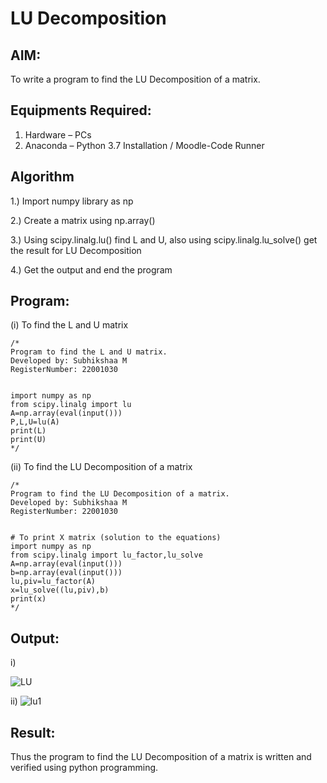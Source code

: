 # LU Decomposition 

## AIM:
To write a program to find the LU Decomposition of a matrix.

## Equipments Required:
1. Hardware – PCs
2. Anaconda – Python 3.7 Installation / Moodle-Code Runner

## Algorithm
1.) Import numpy library as np

2.) Create a matrix using np.array()

3.) Using scipy.linalg.lu() find L and U, also using scipy.linalg.lu_solve() get the result for LU
Decomposition

4.) Get the output and end the program

## Program:
(i) To find the L and U matrix
```
/*
Program to find the L and U matrix.
Developed by: Subhikshaa M
RegisterNumber: 22001030


import numpy as np
from scipy.linalg import lu
A=np.array(eval(input()))
P,L,U=lu(A)
print(L)
print(U)
*/
```

(ii) To find the LU Decomposition of a matrix
```
/*
Program to find the LU Decomposition of a matrix.
Developed by: Subhikshaa M
RegisterNumber: 22001030


# To print X matrix (solution to the equations)
import numpy as np
from scipy.linalg import lu_factor,lu_solve
A=np.array(eval(input()))
b=np.array(eval(input()))
lu,piv=lu_factor(A)
x=lu_solve((lu,piv),b)
print(x)
*/
```

## Output:
i)

![LU](https://user-images.githubusercontent.com/118787344/214339330-022ed26f-8960-4cf4-9263-98dd4bf77c7a.png)

ii)
![lu1](https://user-images.githubusercontent.com/118787344/214339362-357edc41-84b3-45f4-9366-2a21549011cc.png)


## Result:
Thus the program to find the LU Decomposition of a matrix is written and verified using python programming.

